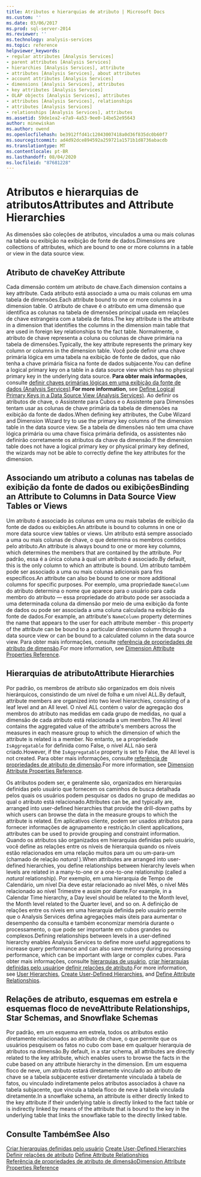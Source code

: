 ```yaml
---
title: Atributos e hierarquias de atributo | Microsoft Docs
ms.custom: ''
ms.date: 03/06/2017
ms.prod: sql-server-2014
ms.reviewer: ''
ms.technology: analysis-services
ms.topic: reference
helpviewer_keywords:
- regular attributes [Analysis Services]
- parent attributes [Analysis Services]
- hierarchies [Analysis Services], attribute
- attributes [Analysis Services], about attributes
- account attributes [Analysis Services]
- dimensions [Analysis Services], attributes
- key attributes [Analysis Services]
- OLAP objects [Analysis Services], attributes
- attributes [Analysis Services], relationships
- attributes [Analysis Services]
- relationships [Analysis Services], attributes
ms.assetid: 59de1ea2-e7a9-4a53-9ee0-14be52e95643
author: minewiskan
ms.author: owend
ms.openlocfilehash: be3912ffd41c12043007418a0d36f835dc0b60f7
ms.sourcegitcommit: ad4d92dce894592a259721a1571b1d8736abacdb
ms.translationtype: MT
ms.contentlocale: pt-BR
ms.lasthandoff: 08/04/2020
ms.locfileid: "87681228"
---
```

# <a name="attributes-and-attribute-hierarchies"></a><span data-ttu-id="d2d13-102">Atributos e hierarquias de atributos</span><span class="sxs-lookup"><span data-stu-id="d2d13-102">Attributes and Attribute Hierarchies</span></span>
  <span data-ttu-id="d2d13-103">As dimensões são coleções de atributos, vinculados a uma ou mais colunas na tabela ou exibição na exibição de fonte de dados.</span><span class="sxs-lookup"><span data-stu-id="d2d13-103">Dimensions are collections of attributes, which are bound to one or more columns in a table or view in the data source view.</span></span>  
  
## <a name="key-attribute"></a><span data-ttu-id="d2d13-104">Atributo de chave</span><span class="sxs-lookup"><span data-stu-id="d2d13-104">Key Attribute</span></span>  
 <span data-ttu-id="d2d13-105">Cada dimensão contém um atributo de chave.</span><span class="sxs-lookup"><span data-stu-id="d2d13-105">Each dimension contains a key attribute.</span></span> <span data-ttu-id="d2d13-106">Cada atributo está associado a uma ou mais colunas em uma tabela de dimensões.</span><span class="sxs-lookup"><span data-stu-id="d2d13-106">Each attribute bound to one or more columns in a dimension table.</span></span> <span data-ttu-id="d2d13-107">O atributo de chave é o atributo em uma dimensão que identifica as colunas na tabela de dimensões principal usada em relações de chave estrangeira com a tabela de fatos.</span><span class="sxs-lookup"><span data-stu-id="d2d13-107">The key attribute is the attribute in a dimension that identifies the columns in the dimension main table that are used in foreign key relationships to the fact table.</span></span> <span data-ttu-id="d2d13-108">Normalmente, o atributo de chave representa a coluna ou colunas de chave primária na tabela de dimensões.</span><span class="sxs-lookup"><span data-stu-id="d2d13-108">Typically, the key attribute represents the primary key column or columns in the dimension table.</span></span> <span data-ttu-id="d2d13-109">Você pode definir uma chave primária lógica em uma tabela na exibição de fonte de dados, que não tenha a chave primária física na fonte de dados subjacente.</span><span class="sxs-lookup"><span data-stu-id="d2d13-109">You can define a logical primary key on a table in a data source view which has no physical primary key in the underlying data source.</span></span> <span data-ttu-id="d2d13-110">**Para obter mais informações**, consulte [definir chaves primárias lógicas em uma exibição da fonte de dados &#40;Analysis Services&#41;](../multidimensional-models/define-logical-primary-keys-in-a-data-source-view-analysis-services.md).</span><span class="sxs-lookup"><span data-stu-id="d2d13-110">**For more information**, see [Define Logical Primary Keys in a Data Source View &#40;Analysis Services&#41;](../multidimensional-models/define-logical-primary-keys-in-a-data-source-view-analysis-services.md).</span></span> <span data-ttu-id="d2d13-111">Ao definir os atributos de chave, o Assistente para Cubos e o Assistente para Dimensões tentam usar as colunas de chave primária da tabela de dimensões na exibição da fonte de dados.</span><span class="sxs-lookup"><span data-stu-id="d2d13-111">When defining key attributes, the Cube Wizard and Dimension Wizard try to use the primary key columns of the dimension table in the data source view.</span></span> <span data-ttu-id="d2d13-112">Se a tabela de dimensões não tem uma chave lógica primária ou uma chave física primária definida, os assistentes não definirão corretamente os atributos da chave da dimensão.</span><span class="sxs-lookup"><span data-stu-id="d2d13-112">If the dimension table does not have a logical primary key or physical primary key defined, the wizards may not be able to correctly define the key attributes for the dimension.</span></span>  
  
## <a name="binding-an-attribute-to-columns-in-data-source-view-tables-or-views"></a><span data-ttu-id="d2d13-113">Associando um atributo a colunas nas tabelas de exibição da fonte de dados ou exibições</span><span class="sxs-lookup"><span data-stu-id="d2d13-113">Binding an Attribute to Columns in Data Source View Tables or Views</span></span>  
 <span data-ttu-id="d2d13-114">Um atributo é associado às colunas em uma ou mais tabelas de exibição da fonte de dados ou exibições.</span><span class="sxs-lookup"><span data-stu-id="d2d13-114">An attribute is bound to columns in one or more data source view tables or views.</span></span> <span data-ttu-id="d2d13-115">Um atributo está sempre associado a uma ou mais colunas de chave, o que determina os membros contidos pelo atributo.</span><span class="sxs-lookup"><span data-stu-id="d2d13-115">An attribute is always bound to one or more key columns, which determines the members that are contained by the attribute.</span></span> <span data-ttu-id="d2d13-116">Por padrão, essa é a única coluna à qual um atributo é associado.</span><span class="sxs-lookup"><span data-stu-id="d2d13-116">By default, this is the only column to which an attribute is bound.</span></span> <span data-ttu-id="d2d13-117">Um atributo também pode ser associado a uma ou mais colunas adicionais para fins específicos.</span><span class="sxs-lookup"><span data-stu-id="d2d13-117">An attribute can also be bound to one or more additional columns for specific purposes.</span></span> <span data-ttu-id="d2d13-118">Por exemplo, uma propriedade `NameColumn` do atributo determina o nome que aparece para o usuário para cada membro do atributo — essa propriedade do atributo pode ser associada a uma determinada coluna da dimensão por meio de uma exibição da fonte de dados ou pode ser associada a uma coluna calculada na exibição da fonte de dados.</span><span class="sxs-lookup"><span data-stu-id="d2d13-118">For example, an attribute's `NameColumn` property determines the name that appears to the user for each attribute member - this property of the attribute can be bound to a particular dimension column through a data source view or can be bound to a calculated column in the data source view.</span></span> <span data-ttu-id="d2d13-119">Para obter mais informações, consulte [referência de propriedades de atributo de dimensão](../multidimensional-models/dimension-attribute-properties-reference.md).</span><span class="sxs-lookup"><span data-stu-id="d2d13-119">For more information, see [Dimension Attribute Properties Reference](../multidimensional-models/dimension-attribute-properties-reference.md).</span></span>  
  
## <a name="attribute-hierarchies"></a><span data-ttu-id="d2d13-120">Hierarquias de atributo</span><span class="sxs-lookup"><span data-stu-id="d2d13-120">Attribute Hierarchies</span></span>  
 <span data-ttu-id="d2d13-121">Por padrão, os membros de atributo são organizados em dois níveis hierárquicos, consistindo de um nível de folha e um nível ALL.</span><span class="sxs-lookup"><span data-stu-id="d2d13-121">By default, attribute members are organized into two level hierarchies, consisting of a leaf level and an All level.</span></span> <span data-ttu-id="d2d13-122">O nível ALL contém o valor de agregação dos membros do atributo nas medidas em cada grupo de medidas, no qual a dimensão de cada atributo está relacionada a um membro.</span><span class="sxs-lookup"><span data-stu-id="d2d13-122">The All level contains the aggregated value of the attribute's members across the measures in each measure group to which the dimension of which the attribute is related is a member.</span></span> <span data-ttu-id="d2d13-123">No entanto, se a propriedade `IsAggregatable` for definida como False, o nível ALL não será criado.</span><span class="sxs-lookup"><span data-stu-id="d2d13-123">However, if the `IsAggregatable` property is set to False, the All level is not created.</span></span> <span data-ttu-id="d2d13-124">Para obter mais informações, consulte [referência de propriedades de atributo de dimensão](../multidimensional-models/dimension-attribute-properties-reference.md).</span><span class="sxs-lookup"><span data-stu-id="d2d13-124">For more information, see [Dimension Attribute Properties Reference](../multidimensional-models/dimension-attribute-properties-reference.md).</span></span>  
  
 <span data-ttu-id="d2d13-125">Os atributos podem ser, e geralmente são, organizados em hierarquias definidas pelo usuário que fornecem os caminhos de busca detalhada pelos quais os usuários podem pesquisar os dados no grupo de medidas ao qual o atributo está relacionado.</span><span class="sxs-lookup"><span data-stu-id="d2d13-125">Attributes can be, and typically are, arranged into user-defined hierarchies that provide the drill-down paths by which users can browse the data in the measure groups to which the attribute is related.</span></span> <span data-ttu-id="d2d13-126">Em aplicativos cliente, podem ser usados atributos para fornecer informações de agrupamento e restrição.</span><span class="sxs-lookup"><span data-stu-id="d2d13-126">In client applications, attributes can be used to provide grouping and constraint information.</span></span> <span data-ttu-id="d2d13-127">Quando os atributos são organizados em hierarquias definidas pelo usuário, você define as relações entre os níveis de hierarquia quando os níveis estão relacionados em uma relação muitos para um ou um-para-um (chamado de relação *natural* ).</span><span class="sxs-lookup"><span data-stu-id="d2d13-127">When attributes are arranged into user-defined hierarchies, you define relationships between hierarchy levels when levels are related in a many-to-one or a one-to-one relationship (called a *natural* relationship).</span></span> <span data-ttu-id="d2d13-128">Por exemplo, em uma hierarquia de Tempo de Calendário, um nível Dia deve estar relacionado ao nível Mês, o nível Mês relacionado ao nível Trimestre e assim por diante.</span><span class="sxs-lookup"><span data-stu-id="d2d13-128">For example, in a Calendar Time hierarchy, a Day level should be related to the Month level, the Month level related to the Quarter level, and so on.</span></span> <span data-ttu-id="d2d13-129">A definição de relações entre os níveis em uma hierarquia definida pelo usuário permite que o Analysis Services defina agregações mais úteis para aumentar o desempenho da consulta e também economizar memória durante o processamento, o que pode ser importante em cubos grandes ou complexos.</span><span class="sxs-lookup"><span data-stu-id="d2d13-129">Defining relationships between levels in a user-defined hierarchy enables Analysis Services to define more useful aggregations to increase query performance and can also save memory during processing performance, which can be important with large or complex cubes.</span></span> <span data-ttu-id="d2d13-130">Para obter mais informações, consulte [hierarquias de usuário](user-hierarchies.md), [criar hierarquias definidas pelo usuário](../multidimensional-models/user-defined-hierarchies-create.md)e [definir relações de atributo](../multidimensional-models/attribute-relationships-define.md).</span><span class="sxs-lookup"><span data-stu-id="d2d13-130">For more information, see [User Hierarchies](user-hierarchies.md), [Create User-Defined Hierarchies](../multidimensional-models/user-defined-hierarchies-create.md), and [Define Attribute Relationships](../multidimensional-models/attribute-relationships-define.md).</span></span>  
  
## <a name="attribute-relationships-star-schemas-and-snowflake-schemas"></a><span data-ttu-id="d2d13-131">Relações de atributo, esquemas em estrela e esquemas floco de neve</span><span class="sxs-lookup"><span data-stu-id="d2d13-131">Attribute Relationships, Star Schemas, and Snowflake Schemas</span></span>  
 <span data-ttu-id="d2d13-132">Por padrão, em um esquema em estrela, todos os atributos estão diretamente relacionados ao atributo de chave, o que permite que os usuários pesquisem os fatos no cubo com base em qualquer hierarquia de atributos na dimensão.</span><span class="sxs-lookup"><span data-stu-id="d2d13-132">By default, in a star schema, all attributes are directly related to the key attribute, which enables users to browse the facts in the cube based on any attribute hierarchy in the dimension.</span></span> <span data-ttu-id="d2d13-133">Em um esquema floco de neve, um atributo estará diretamente vinculado ao atributo de chave se a tabela subjacente estiver diretamente vinculada à tabela de fatos, ou vinculado indiretamente pelos atributos associados à chave na tabela subjacente, que vincula a tabela floco de neve à tabela vinculada diretamente.</span><span class="sxs-lookup"><span data-stu-id="d2d13-133">In a snowflake schema, an attribute is either directly linked to the key attribute if their underlying table is directly linked to the fact table or is indirectly linked by means of the attribute that is bound to the key in the underlying table that links the snowflake table to the directly linked table.</span></span>  
  
## <a name="see-also"></a><span data-ttu-id="d2d13-134">Consulte Também</span><span class="sxs-lookup"><span data-stu-id="d2d13-134">See Also</span></span>  
 <span data-ttu-id="d2d13-135">[Criar hierarquias definidas pelo usuário](../multidimensional-models/user-defined-hierarchies-create.md) </span><span class="sxs-lookup"><span data-stu-id="d2d13-135">[Create User-Defined Hierarchies](../multidimensional-models/user-defined-hierarchies-create.md) </span></span>  
 <span data-ttu-id="d2d13-136">[Definir relações de atributo](../multidimensional-models/attribute-relationships-define.md) </span><span class="sxs-lookup"><span data-stu-id="d2d13-136">[Define Attribute Relationships](../multidimensional-models/attribute-relationships-define.md) </span></span>  
 [<span data-ttu-id="d2d13-137">Referência de propriedades de atributo de dimensão</span><span class="sxs-lookup"><span data-stu-id="d2d13-137">Dimension Attribute Properties Reference</span></span>](../multidimensional-models/dimension-attribute-properties-reference.md)  
  
  
